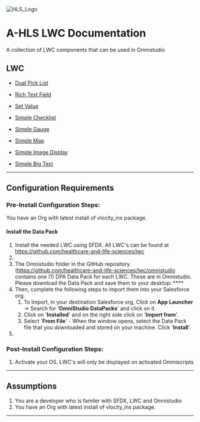 ![HLS_Logo](./img/HLS_Logo.png)

# A-HLS LWC Documentation

A collection of LWC components that can be used in Omnistudio

## LWC

* [Dual Pick List](DualPickList.md)
* [Rich Text Field](RichTextField.md)

* [Set Value](SetValue.md)
* [Simple Checklist](SimpleChecklist.md)
* [Simple Gauge](SimpleGauge.md)
* [Simple Map](SimpleMap.md)
* [Simple Image Display](SimpleImageDisplay.md)
* [Simple Big Text](SimpleBigText.md)



* * *

## Configuration Requirements

### Pre-Install Configuration Steps:

You have an Org with latest install of vlocity_ins package. 

#### Install the Data Pack

1. Install the needed LWC using SFDX. All LWC's can be found at https://github.com/healthcare-and-life-sciences/lwc
2. 
3. The Omnistudio folder in the GitHub repository (https://github.com/healthcare-and-life-sciences/lwc/omnistudio contains one (1) DPA Data Pack for each LWC. These are in Omnistudio. Please download the Data Pack and save them to your desktop: ****
4. Then, complete the following steps to import them into your Salesforce org.
    1. To Import, in your destination Salesforce org, Click on **App Launcher** → Search for '**OmniStudio DataPacks**' and click on it.
    2. Click on '**Installed**' and on the right side click on '**Import from**'.
    3. Select '**From File**' - When the window opens, select the Data Pack file that you downloaded and stored on your machine. Click '**Install**'.
5. 

### Post-Install Configuration Steps:

1. Activate your OS. LWC's will only be displayed on activated Ominiscripts

* * *

## Assumptions

1. You are a developer who is familer with SFDX, LWC and Omnistudio
2. You have an Org with latest install of vlocity_ins package. 

* * *

